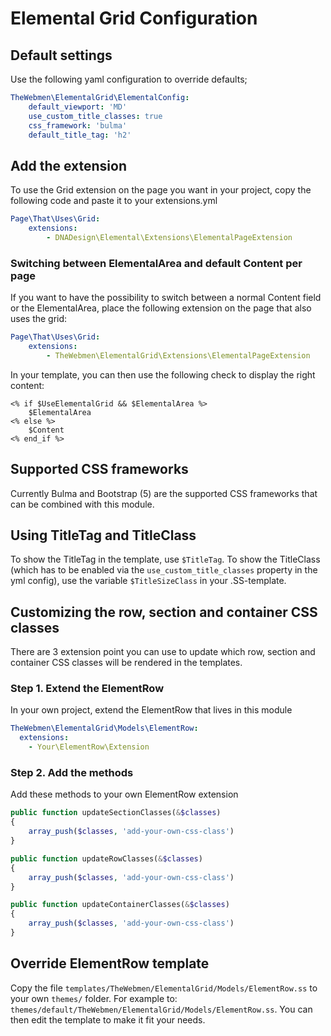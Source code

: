 # Elemental Grid Configuration

## Default settings
Use the following yaml configuration to override defaults;
```yaml
TheWebmen\ElementalGrid\ElementalConfig:
    default_viewport: 'MD'
    use_custom_title_classes: true
    css_framework: 'bulma'
    default_title_tag: 'h2'
```

## Add the extension
To use the Grid extension on the page you want in your project, copy the following code and paste it to your extensions.yml

```yaml
Page\That\Uses\Grid:
    extensions:
        - DNADesign\Elemental\Extensions\ElementalPageExtension
```

### Switching between ElementalArea and default Content per page
If you want to have the possibility to switch between a normal Content field or the ElementalArea, place the following extension on the page that also uses the grid:

```yaml
Page\That\Uses\Grid:
    extensions:
        - TheWebmen\ElementalGrid\Extensions\ElementalPageExtension
```

In your template, you can then use the following check to display the right content:

```silverstripe
<% if $UseElementalGrid && $ElementalArea %>
    $ElementalArea
<% else %>
    $Content
<% end_if %>
```

## Supported CSS frameworks
Currently Bulma and Bootstrap (5) are the supported CSS frameworks that can be combined with this module.

## Using TitleTag and TitleClass
To show the TitleTag in the template, use `$TitleTag`. To show the TitleClass (which has to be enabled via the `use_custom_title_classes` property in the yml config), use the variable `$TitleSizeClass` in your .SS-template.

## Customizing the row, section and container CSS classes
There are 3 extension point you can use to update which row, section and container CSS classes will be rendered in the templates.

### Step 1. Extend the ElementRow
In your own project, extend the ElementRow that lives in this module
```yaml
TheWebmen\ElementalGrid\Models\ElementRow:
  extensions:
    - Your\ElementRow\Extension
```

### Step 2. Add the methods
Add these methods to your own ElementRow extension

```php
public function updateSectionClasses(&$classes)
{
    array_push($classes, 'add-your-own-css-class')
}

public function updateRowClasses(&$classes)
{
    array_push($classes, 'add-your-own-css-class')
}

public function updateContainerClasses(&$classes)
{
    array_push($classes, 'add-your-own-css-class')
}
```

## Override ElementRow template
Copy the file `templates/TheWebmen/ElementalGrid/Models/ElementRow.ss` to your own `themes/` folder. For example to:
`themes/default/TheWebmen/ElementalGrid/Models/ElementRow.ss`. You can then edit the template to make it fit your needs.
